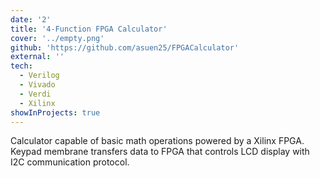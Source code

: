 ```yaml
---
date: '2'
title: '4-Function FPGA Calculator'
cover: '../empty.png'
github: 'https://github.com/asuen25/FPGACalculator'
external: ''
tech:
  - Verilog
  - Vivado
  - Verdi
  - Xilinx
showInProjects: true
---
```


Calculator capable of basic math operations powered by a Xilinx FPGA. Keypad membrane transfers data to FPGA that controls LCD display with I2C communication protocol. 
